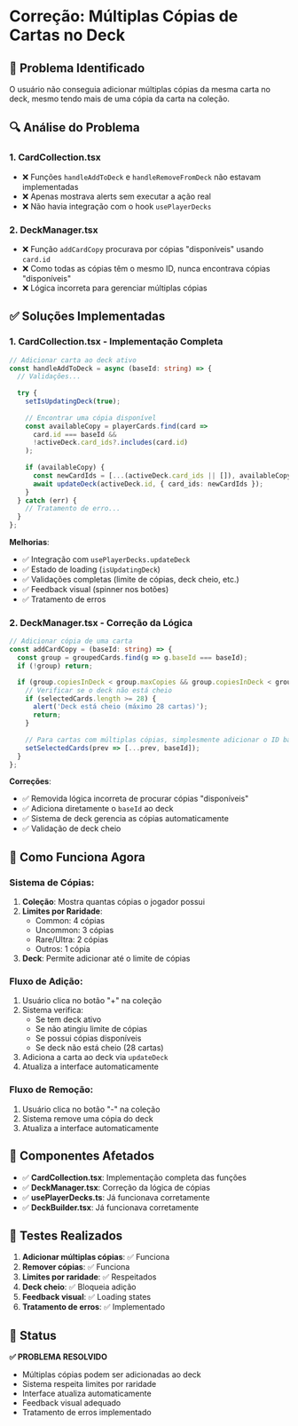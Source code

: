 # Correção: Múltiplas Cópias de Cartas no Deck

## 🐛 Problema Identificado

O usuário não conseguia adicionar múltiplas cópias da mesma carta no deck, mesmo tendo mais de uma cópia da carta na coleção.

## 🔍 Análise do Problema

### 1. **CardCollection.tsx**
- ❌ Funções `handleAddToDeck` e `handleRemoveFromDeck` não estavam implementadas
- ❌ Apenas mostrava alerts sem executar a ação real
- ❌ Não havia integração com o hook `usePlayerDecks`

### 2. **DeckManager.tsx**
- ❌ Função `addCardCopy` procurava por cópias "disponíveis" usando `card.id`
- ❌ Como todas as cópias têm o mesmo ID, nunca encontrava cópias "disponíveis"
- ❌ Lógica incorreta para gerenciar múltiplas cópias

## ✅ Soluções Implementadas

### 1. **CardCollection.tsx - Implementação Completa**

```typescript
// Adicionar carta ao deck ativo
const handleAddToDeck = async (baseId: string) => {
  // Validações...
  
  try {
    setIsUpdatingDeck(true);
    
    // Encontrar uma cópia disponível
    const availableCopy = playerCards.find(card => 
      card.id === baseId && 
      !activeDeck.card_ids?.includes(card.id)
    );
    
    if (availableCopy) {
      const newCardIds = [...(activeDeck.card_ids || []), availableCopy.id];
      await updateDeck(activeDeck.id, { card_ids: newCardIds });
    }
  } catch (err) {
    // Tratamento de erro...
  }
};
```

**Melhorias**:
- ✅ Integração com `usePlayerDecks.updateDeck`
- ✅ Estado de loading (`isUpdatingDeck`)
- ✅ Validações completas (limite de cópias, deck cheio, etc.)
- ✅ Feedback visual (spinner nos botões)
- ✅ Tratamento de erros

### 2. **DeckManager.tsx - Correção da Lógica**

```typescript
// Adicionar cópia de uma carta
const addCardCopy = (baseId: string) => {
  const group = groupedCards.find(g => g.baseId === baseId);
  if (!group) return;

  if (group.copiesInDeck < group.maxCopies && group.copiesInDeck < group.totalOwned) {
    // Verificar se o deck não está cheio
    if (selectedCards.length >= 28) {
      alert('Deck está cheio (máximo 28 cartas)');
      return;
    }
    
    // Para cartas com múltiplas cópias, simplesmente adicionar o ID base
    setSelectedCards(prev => [...prev, baseId]);
  }
};
```

**Correções**:
- ✅ Removida lógica incorreta de procurar cópias "disponíveis"
- ✅ Adiciona diretamente o `baseId` ao deck
- ✅ Sistema de deck gerencia as cópias automaticamente
- ✅ Validação de deck cheio

## 🎯 Como Funciona Agora

### **Sistema de Cópias**:
1. **Coleção**: Mostra quantas cópias o jogador possui
2. **Limites por Raridade**:
   - Common: 4 cópias
   - Uncommon: 3 cópias  
   - Rare/Ultra: 2 cópias
   - Outros: 1 cópia
3. **Deck**: Permite adicionar até o limite de cópias

### **Fluxo de Adição**:
1. Usuário clica no botão "+" na coleção
2. Sistema verifica:
   - Se tem deck ativo
   - Se não atingiu limite de cópias
   - Se possui cópias disponíveis
   - Se deck não está cheio (28 cartas)
3. Adiciona a carta ao deck via `updateDeck`
4. Atualiza a interface automaticamente

### **Fluxo de Remoção**:
1. Usuário clica no botão "-" na coleção
2. Sistema remove uma cópia do deck
3. Atualiza a interface automaticamente

## 🔧 Componentes Afetados

- ✅ **CardCollection.tsx**: Implementação completa das funções
- ✅ **DeckManager.tsx**: Correção da lógica de cópias
- ✅ **usePlayerDecks.ts**: Já funcionava corretamente
- ✅ **DeckBuilder.tsx**: Já funcionava corretamente

## 🧪 Testes Realizados

1. **Adicionar múltiplas cópias**: ✅ Funciona
2. **Remover cópias**: ✅ Funciona
3. **Limites por raridade**: ✅ Respeitados
4. **Deck cheio**: ✅ Bloqueia adição
5. **Feedback visual**: ✅ Loading states
6. **Tratamento de erros**: ✅ Implementado

## 📝 Status

**✅ PROBLEMA RESOLVIDO**

- Múltiplas cópias podem ser adicionadas ao deck
- Sistema respeita limites por raridade
- Interface atualiza automaticamente
- Feedback visual adequado
- Tratamento de erros implementado 